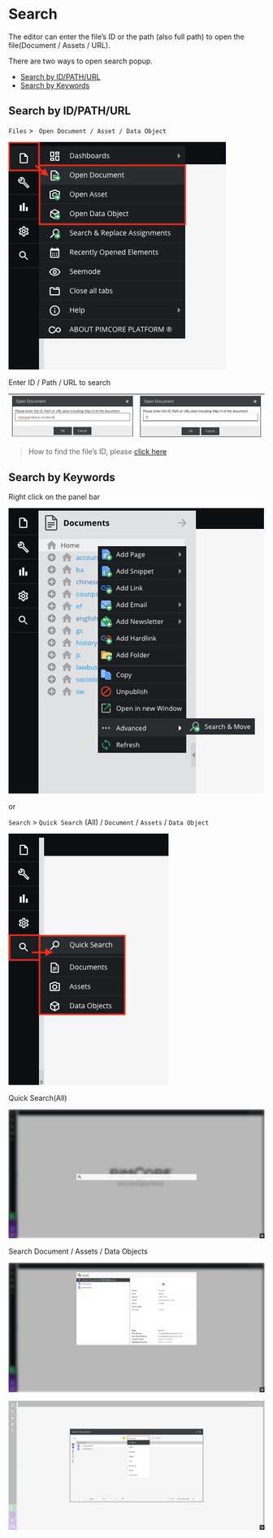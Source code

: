 # Search

The editor can enter the file’s ID or the path (also full path) to open the file(Document / Assets / URL).

There are two ways to open search popup.
* [Search by ID/PATH/URL](#search-by-idpathurl)
* [Search by Keywords](#search-by-keywords)

## Search by ID/PATH/URL

`Files` > ` Open Document / Asset / Data Object`

![](images/b03.png)

Enter ID / Path / URL to search

| ![](images/b04.png) 	| ![](images/b05.png) 	|
|:-------------------:	|:-------------------:	|

> How to find the file’s ID, please [click here](basic/interface#get-the-file39s-id)  


## Search by Keywords

Right click on the panel bar

![](images/b03.1.png)

or 

`Search` > `Quick Search` (All) / `Document` / `Assets` / `Data Object`

![](images/b16.png)

Quick Search(All)

![](images/b17.png)

Search Document / Assets / Data Objects

![](images/b18.png)

![](images/b19.png)

